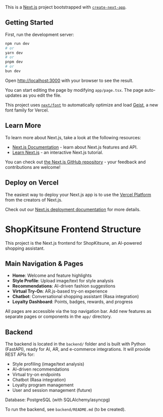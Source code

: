 This is a [Next.js](https://nextjs.org) project bootstrapped with [`create-next-app`](https://nextjs.org/docs/app/api-reference/cli/create-next-app).

## Getting Started

First, run the development server:

```bash
npm run dev
# or
yarn dev
# or
pnpm dev
# or
bun dev
```

Open [http://localhost:3000](http://localhost:3000) with your browser to see the result.

You can start editing the page by modifying `app/page.tsx`. The page auto-updates as you edit the file.

This project uses [`next/font`](https://nextjs.org/docs/app/building-your-application/optimizing/fonts) to automatically optimize and load [Geist](https://vercel.com/font), a new font family for Vercel.

## Learn More

To learn more about Next.js, take a look at the following resources:

- [Next.js Documentation](https://nextjs.org/docs) - learn about Next.js features and API.
- [Learn Next.js](https://nextjs.org/learn) - an interactive Next.js tutorial.

You can check out [the Next.js GitHub repository](https://github.com/vercel/next.js) - your feedback and contributions are welcome!

## Deploy on Vercel

The easiest way to deploy your Next.js app is to use the [Vercel Platform](https://vercel.com/new?utm_medium=default-template&filter=next.js&utm_source=create-next-app&utm_campaign=create-next-app-readme) from the creators of Next.js.

Check out our [Next.js deployment documentation](https://nextjs.org/docs/app/building-your-application/deploying) for more details.

# ShopKitsune Frontend Structure

This project is the Next.js frontend for ShopKitsune, an AI-powered shopping assistant.

## Main Navigation & Pages
- **Home**: Welcome and feature highlights
- **Style Profile**: Upload image/text for style analysis
- **Recommendations**: AI-driven fashion suggestions
- **Virtual Try-On**: AR.js-based try-on experience
- **Chatbot**: Conversational shopping assistant (Rasa integration)
- **Loyalty Dashboard**: Points, badges, rewards, and progress

All pages are accessible via the top navigation bar. Add new features as separate pages or components in the `app/` directory.

## Backend

The backend is located in the `backend/` folder and is built with Python (FastAPI), ready for AI, AR, and e-commerce integrations. It will provide REST APIs for:
- Style profiling (image/text analysis)
- AI-driven recommendations
- Virtual try-on endpoints
- Chatbot (Rasa integration)
- Loyalty program management
- User and session management (future)

Database: PostgreSQL (with SQLAlchemy/asyncpg)

To run the backend, see `backend/README.md` (to be created).
